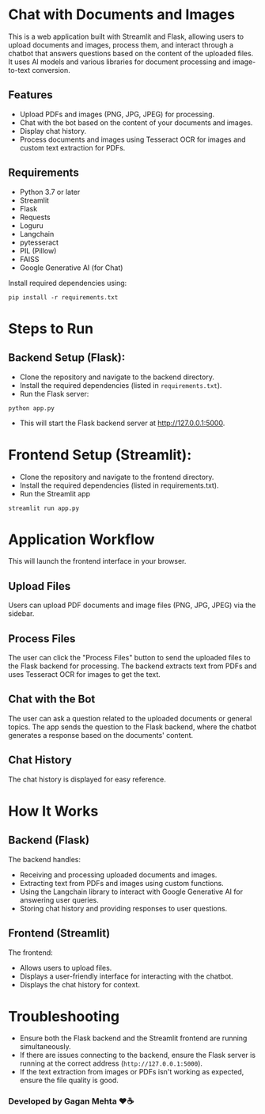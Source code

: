 # Chat with Documents and Images

This is a web application built with Streamlit and Flask, allowing users to upload documents and images, process them, and interact through a chatbot that answers questions based on the content of the uploaded files. It uses AI models and various libraries for document processing and image-to-text conversion.

## Features
- Upload PDFs and images (PNG, JPG, JPEG) for processing.
- Chat with the bot based on the content of your documents and images.
- Display chat history.
- Process documents and images using Tesseract OCR for images and custom text extraction for PDFs.

## Requirements

- Python 3.7 or later
- Streamlit
- Flask
- Requests
- Loguru
- Langchain
- pytesseract
- PIL (Pillow)
- FAISS
- Google Generative AI (for Chat)

Install required dependencies using:

```
pip install -r requirements.txt
```
# Steps to Run

## Backend Setup (Flask):

- Clone the repository and navigate to the backend directory.
- Install the required dependencies (listed in `requirements.txt`).
- Run the Flask server:

```
python app.py
```

- This will start the Flask backend server at http://127.0.0.1:5000.

# Frontend Setup (Streamlit):
- Clone the repository and navigate to the frontend directory.
- Install the required dependencies (listed in requirements.txt).
- Run the Streamlit app
```
streamlit run app.py

```

# Application Workflow

This will launch the frontend interface in your browser.

## Upload Files
Users can upload PDF documents and image files (PNG, JPG, JPEG) via the sidebar.

## Process Files
The user can click the "Process Files" button to send the uploaded files to the Flask backend for processing. The backend extracts text from PDFs and uses Tesseract OCR for images to get the text.

## Chat with the Bot
The user can ask a question related to the uploaded documents or general topics. The app sends the question to the Flask backend, where the chatbot generates a response based on the documents' content.

## Chat History
The chat history is displayed for easy reference.

# How It Works

## Backend (Flask)
The backend handles:
- Receiving and processing uploaded documents and images.
- Extracting text from PDFs and images using custom functions.
- Using the Langchain library to interact with Google Generative AI for answering user queries.
- Storing chat history and providing responses to user questions.

## Frontend (Streamlit)
The frontend:
- Allows users to upload files.
- Displays a user-friendly interface for interacting with the chatbot.
- Displays the chat history for context.

# Troubleshooting
- Ensure both the Flask backend and the Streamlit frontend are running simultaneously.
- If there are issues connecting to the backend, ensure the Flask server is running at the correct address (`http://127.0.0.1:5000`).
- If the text extraction from images or PDFs isn't working as expected, ensure the file quality is good.

### **Developed by Gagan Mehta ❤️☕**








